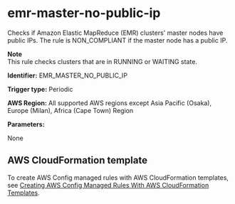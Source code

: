 # emr\-master\-no\-public\-ip<a name="emr-master-no-public-ip"></a>

Checks if Amazon Elastic MapReduce \(EMR\) clusters' master nodes have public IPs\. The rule is NON\_COMPLIANT if the master node has a public IP\.

**Note**  
This rule checks clusters that are in RUNNING or WAITING state\.

**Identifier:** EMR\_MASTER\_NO\_PUBLIC\_IP

**Trigger type:** Periodic

**AWS Region:** All supported AWS regions except Asia Pacific \(Osaka\), Europe \(Milan\), Africa \(Cape Town\) Region

**Parameters:**

None  

## AWS CloudFormation template<a name="w29aac11c33c17b7d191c17"></a>

To create AWS Config managed rules with AWS CloudFormation templates, see [Creating AWS Config Managed Rules With AWS CloudFormation Templates](aws-config-managed-rules-cloudformation-templates.md)\.